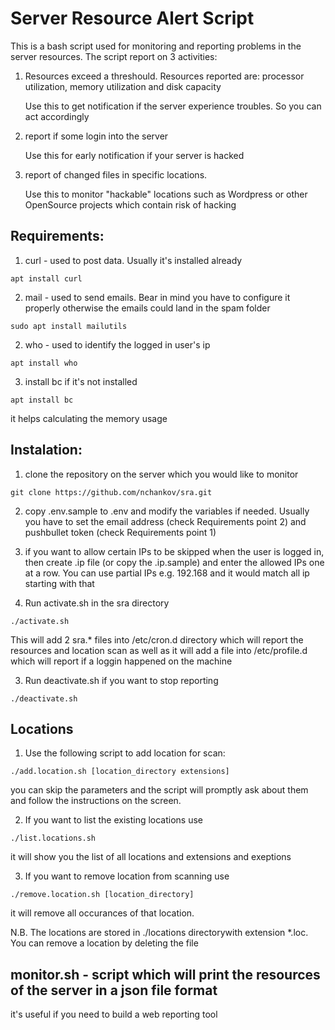 # Server Resource Alert Script

This is a bash script used for monitoring and reporting problems in the server resources.
The script report on 3 activities:

1. Resources exceed a threshould. Resources reported are: 
   processor utilization, memory utilization and disk capacity

   Use this to get notification if the server experience troubles. So you can act accordingly

2. report if some login into the server

   Use this for early notification if your server is hacked

3. report of changed files in specific locations. 

   Use this to monitor "hackable" locations such as Wordpress or other OpenSource projects which 
   contain risk of hacking


## Requirements:

1. curl - used to post data. Usually it's installed already
```
apt install curl
```

2. mail - used to send emails. Bear in mind you have to configure it properly
   otherwise the emails could land in the spam folder
```
sudo apt install mailutils
```

2. who - used to identify the logged in user's ip
```
apt install who
```

3. install bc if it's not installed
```
apt install bc
```
it helps calculating the memory usage

## Instalation:

1. clone the repository on the server which you would like to monitor
```
git clone https://github.com/nchankov/sra.git
```

2. copy .env.sample to .env and modify the variables if needed. Usually 
   you have to set the email address (check Requirements point 2) and
   pushbullet token (check Requirements point 1)

3. if you want to allow certain IPs to be skipped when the user is logged 
   in, then create .ip file (or copy the .ip.sample) and enter the allowed
   IPs one at a row. You can use partial IPs e.g. 192.168 and it would 
   match all ip starting with that

2. Run activate.sh in the sra directory
```
./activate.sh
```
This will add 2 sra.* files into /etc/cron.d directory which will report
the resources and location scan as well as it will add a file into /etc/profile.d which
will report if a loggin happened on the machine

3. Run deactivate.sh if you want to stop reporting
```
./deactivate.sh
```

## Locations

1. Use the following script to add location for scan:
```
./add.location.sh [location_directory extensions]
```
you can skip the parameters and the script will promptly ask about them and follow the
instructions on the screen.

2. If you want to list the existing locations use
```
./list.locations.sh
```
it will show you the list of all locations and extensions and exeptions

3. If you want to remove location from scanning use
```
./remove.location.sh [location_directory]
```
it will remove all occurances of that location.

N.B. The locations are stored in ./locations directorywith extension *.loc. You can remove a location by deleting the file

## monitor.sh - script which will print the resources of the server in a json file format
it's useful if you need to build a web reporting tool

